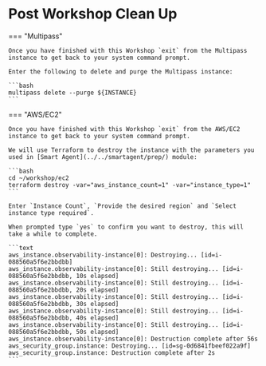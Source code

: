 # Post Workshop Clean Up

=== "Multipass"

    Once you have finished with this Workshop `exit` from the Multipass instance to get back to your system command prompt.
    
    Enter the following to delete and purge the Multipass instance:

    ```bash
    multipass delete --purge ${INSTANCE}
    ```

=== "AWS/EC2"

    Once you have finished with this Workshop `exit` from the AWS/EC2 instance to get back to your system command prompt.
    
    We will use Terraform to destroy the instance with the parameters you used in [Smart Agent](../../smartagent/prep/) module:

    ```bash
    cd ~/workshop/ec2
    terraform destroy -var="aws_instance_count=1" -var="instance_type=1"
    ```

    Enter `Instance Count`, `Provide the desired region` and `Select instance type required`.
    
    When prompted type `yes` to confirm you want to destroy, this will take a while to complete.

    ```text
    aws_instance.observability-instance[0]: Destroying... [id=i-088560a5f6e2bbdbb]
    aws_instance.observability-instance[0]: Still destroying... [id=i-088560a5f6e2bbdbb, 10s elapsed]
    aws_instance.observability-instance[0]: Still destroying... [id=i-088560a5f6e2bbdbb, 20s elapsed]
    aws_instance.observability-instance[0]: Still destroying... [id=i-088560a5f6e2bbdbb, 30s elapsed]
    aws_instance.observability-instance[0]: Still destroying... [id=i-088560a5f6e2bbdbb, 40s elapsed]
    aws_instance.observability-instance[0]: Still destroying... [id=i-088560a5f6e2bbdbb, 50s elapsed]
    aws_instance.observability-instance[0]: Destruction complete after 56s
    aws_security_group.instance: Destroying... [id=sg-0d6841fbeef022a9f]
    aws_security_group.instance: Destruction complete after 2s
    ```
